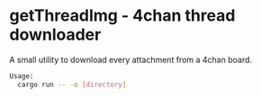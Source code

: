 # getThreadImg - 4chan thread downloader 
A small utility to download every attachment from a 4chan board. 
```bash
Usage: 
  cargo run -- -o [directory] 
```
